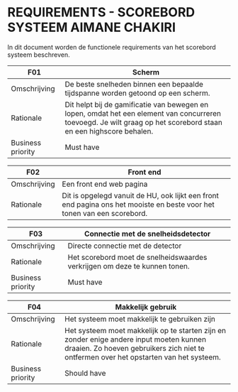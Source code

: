 # REQUIREMENTS - SCOREBORD SYSTEEM AIMANE CHAKIRI


In dit document worden de functionele requirements van het scorebord systeem beschreven.


F01 | Scherm
--- | ---
Omschrijving | De beste snelheden binnen een bepaalde tijdspanne worden getoond op een scherm.
Rationale | Dit helpt bij de gamificatie van bewegen en lopen, omdat het een element van concurreren toevoegd. Je wilt graag op het scorebord staan en een highscore behalen.
Business priority | Must have

F02 | Front end
--- | ---
Omschrijving | Een front end web pagina
Rationale | Dit is opgelegd vanuit de HU, ook lijkt een front end pagina ons het mooiste en beste voor het tonen van een scorebord.

F03 | Connectie met de snelheidsdetector
--- | ---
Omschrijving | Directe connectie met de detector
Rationale | Het scorebord moet de snelheidswaardes verkrijgen om deze te kunnen tonen.
Business priority | Must have

F04 | Makkelijk gebruik
--- | ---
Omschrijving | Het systeem moet makkelijk te gebruiken zijn
Rationale | Het systeem moet makkelijk op te starten zijn en zonder enige andere input moeten kunnen draaien. Zo hoeven gebruikers zich niet te ontfermen over het opstarten van het systeem.
Business priority | Should have
